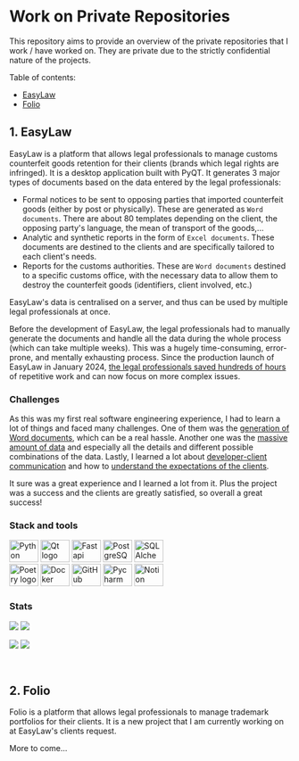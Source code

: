 # Work on Private Repositories

This repository aims to provide an overview of the private repositories that I work / have worked on. They are private due to the strictly confidential nature of the projects.

Table of contents:

- [EasyLaw](#1-easylaw)
- [Folio](#2-folio)

## 1. EasyLaw

EasyLaw is a platform that allows legal professionals to manage customs counterfeit goods retention for their clients (brands which legal rights are infringed). It is a desktop application built with PyQT. It generates 3 major types of documents based on the data entered by the legal professionals:


- Formal notices to be sent to opposing parties that imported counterfeit goods (either by post or physically). These are generated as `Word documents`. There are about 80 templates depending on the client, the opposing party's language, the mean of transport of the goods,...
- Analytic and synthetic reports in the form of `Excel documents`. These documents are destined to the clients and are specifically tailored to each client's needs.
- Reports for the customs authorities. These are `Word documents` destined to a specific customs office, with the necessary data to allow them to destroy the counterfeit goods (identifiers, client involved, etc.)

EasyLaw's data is centralised on a server, and thus can be used by multiple legal professionals at once.

Before the development of EasyLaw, the legal professionals had to manually generate the documents and handle all the data during the whole process (which can take multiple weeks). This was a hugely time-consuming, error-prone, and mentally exhausting process. Since the production launch of EasyLaw in January 2024, <u>the legal professionals saved hundreds of hours</u> of repetitive work and can now focus on more complex issues.


### Challenges

As this was my first real software engineering experience, I had to learn a lot of things and faced many challenges. One of them was the <u>generation of Word documents</u>, which can be a real hassle. Another one was the <u>massive amount of data</u> and especially all the details and different possible combinations of the data. Lastly, I learned a lot about <u>developer-client communication</u> and how to <u>understand the expectations of the clients</u>.




It sure was a great experience and I learned a lot from it. Plus the project was a success and the clients are greatly satisfied, so overall a great success!


### Stack and tools


<div>
<img src="https://cdn.jsdelivr.net/gh/devicons/devicon@latest/icons/python/python-original.svg" height="40" width="52" title="Python" alt="Python logo" />
<img src="https://cdn.jsdelivr.net/gh/devicons/devicon@latest/icons/qt/qt-original.svg" height="40" width="52" title="PyQT" alt ="Qt logo" />
<img src="https://cdn.jsdelivr.net/gh/devicons/devicon@latest/icons/fastapi/fastapi-original.svg" height="40" width="52" title="FastAPI" alt ="Fastapi logo" />
<img src="https://cdn.jsdelivr.net/gh/devicons/devicon@latest/icons/postgresql/postgresql-original.svg" height="40" width="52" title="PostgreSQL" alt ="PostgreSQL logo" />
<img src="https://cdn.jsdelivr.net/gh/devicons/devicon@latest/icons/sqlalchemy/sqlalchemy-original.svg" height="40" width="52" title="SQLAlchemy" alt ="SQLAlchemy logo" />
</div>

<div>
<img src="https://cdn.jsdelivr.net/gh/devicons/devicon@latest/icons/poetry/poetry-original.svg" height="40" width="52" title="Poetry for Python" alt ="Poetry logo" />
<img src="https://cdn.jsdelivr.net/gh/devicons/devicon@latest/icons/docker/docker-original.svg" height="40" width="52" title="Docker" alt ="Docker logo" />
<img src="https://cdn.jsdelivr.net/gh/devicons/devicon@latest/icons/github/github-original.svg" height="40" width="52" title="GitHub" alt ="GitHub logo" />
<img src="https://cdn.jsdelivr.net/gh/devicons/devicon@latest/icons/pycharm/pycharm-original.svg" height="40" width="52" title="JetBrains Pycharm" alt ="Pycharm logo" />
<img src="https://cdn.jsdelivr.net/gh/devicons/devicon@latest/icons/notion/notion-original.svg" height="40" width="52" title="Notion" alt ="Notion logo" />
</div>

### Stats

<a href="#"><img src="https://img.shields.io/badge/Hours-~450-blue?style=flat&color=%232fb4b6&labelColor=%231b708a" /></a>
<a href="#"><img src="https://img.shields.io/badge/Lines of code-~11'000-blue?style=flat&color=%232fb4b6&labelColor=%231b708a" /></a>


<a href="#"><img src="https://img.shields.io/badge/Start date-2023--08--04-blue?style=flat&color=%232fb4b6&labelColor=%231b708a" /></a>
<a href="#"><img src="https://img.shields.io/badge/End date----blue?style=flat&color=%232fb4b6&labelColor=%231b708a" /></a>



<br>

## 2. Folio

Folio is a platform that allows legal professionals to manage trademark portfolios for their clients. It is a new project that I am currently working on at EasyLaw's clients request.

More to come...
